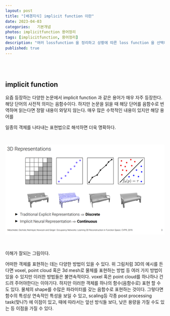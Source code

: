 ```yaml
---
layout: post
title: "[배경지식] implicit function 이란"
date: 2023-04-03
categories:   기본개념
photos: implicitfunction 용어정리
tags: [implicitfunction, 용어정리] 
description: "여러 lossfunction 을 정리하고 상황에 따른 loss function 을 선택하는 능력을 길러보자"
published: true
---
```


<br/>
<br/>

## implicit function 

요즘 등장하는 다양한 논문에서 implicit  function 과 같은 용어가 매우 자주 등장한다. 해당 단어의 사전적 의미는 음함수이다. 하지만 논문을 읽을 때 해당 단어를 음함수로 번역하며 읽는다면 정말 내용이 와닿지 않는다. 매우 많은 수학적인 내용이 있지만 해당 용어를

일종의 객체를 나타내는 표현법으로 해석하면 더욱 명확하다.

<br/>

![Untitled](/assets/post_images/implicit/Untitled.png)

<br/>

이해가 잘되는 그림이다.

어떠한 객체를 표현하는 데는 다양한 방법이 있을 수 있다. 위 그림처럼 3D의 예시를 든다면 voxel, point cloud 혹은 3d mesh로 물체를 표현하는 방법 등 여러 가지 방법이 있을 수 있지만 이러한 방법들은 불연속적이다. voxel 혹은 point cloud를 하나하나 건드려 주어야한다는 이야기다.  하지만 이러한 객체를 하나의 함수(음함수로) 표현 할 수도 있다. 물체의 shape를 수많은 파라미터를 갖는 음함수로 표현하는 것이다. 그렇다면 함수의 특성상 연속적인 특성을 보일 수 있고, scaling등 각종 post processing task(맞나?) 에 이점이 있고, 때에 따라서는 앞선 방식들 보다, 낮은 용량을 가질 수도 있는 등 이점을 가질 수 있다.